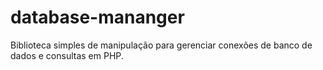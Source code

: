 ﻿# database-mananger
Biblioteca simples de manipulação para gerenciar conexões de banco de dados e consultas em PHP.
